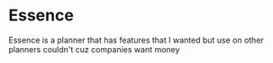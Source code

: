 # Essence
 Essence is a planner that has features that I wanted but use on other planners couldn't cuz companies want money
